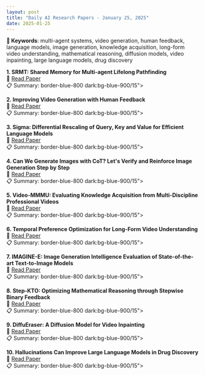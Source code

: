 ```yaml
---
layout: post
title: "Daily AI Research Papers - January 25, 2025"
date: 2025-01-25
---
```


**🔑 Keywords**: multi-agent systems, video generation, human feedback, language models, image generation, knowledge acquisition, long-form video understanding, mathematical reasoning, diffusion models, video inpainting, large language models, drug discovery

**1. SRMT: Shared Memory for Multi-agent Lifelong Pathfinding**  
🔗 [Read Paper](https://huggingface.co/papers/2501.13200)  
📋 Summary: border-blue-800 dark:bg-blue-900/15">

**2. Improving Video Generation with Human Feedback**  
🔗 [Read Paper](https://huggingface.co/papers/2501.13918)  
📋 Summary: border-blue-800 dark:bg-blue-900/15">

**3. Sigma: Differential Rescaling of Query, Key and Value for Efficient
  Language Models**  
🔗 [Read Paper](https://huggingface.co/papers/2501.13629)  
📋 Summary: border-blue-800 dark:bg-blue-900/15">

**4. Can We Generate Images with CoT? Let's Verify and Reinforce Image
  Generation Step by Step**  
🔗 [Read Paper](https://huggingface.co/papers/2501.13926)  
📋 Summary: border-blue-800 dark:bg-blue-900/15">

**5. Video-MMMU: Evaluating Knowledge Acquisition from Multi-Discipline
  Professional Videos**  
🔗 [Read Paper](https://huggingface.co/papers/2501.13826)  
📋 Summary: border-blue-800 dark:bg-blue-900/15">

**6. Temporal Preference Optimization for Long-Form Video Understanding**  
🔗 [Read Paper](https://huggingface.co/papers/2501.13919)  
📋 Summary: border-blue-800 dark:bg-blue-900/15">

**7. IMAGINE-E: Image Generation Intelligence Evaluation of State-of-the-art
  Text-to-Image Models**  
🔗 [Read Paper](https://huggingface.co/papers/2501.13920)  
📋 Summary: border-blue-800 dark:bg-blue-900/15">

**8. Step-KTO: Optimizing Mathematical Reasoning through Stepwise Binary
  Feedback**  
🔗 [Read Paper](https://huggingface.co/papers/2501.10799)  
📋 Summary: border-blue-800 dark:bg-blue-900/15">

**9. DiffuEraser: A Diffusion Model for Video Inpainting**  
🔗 [Read Paper](https://huggingface.co/papers/2501.10018)  
📋 Summary: border-blue-800 dark:bg-blue-900/15">

**10. Hallucinations Can Improve Large Language Models in Drug Discovery**  
🔗 [Read Paper](https://huggingface.co/papers/2501.13824)  
📋 Summary: border-blue-800 dark:bg-blue-900/15">
